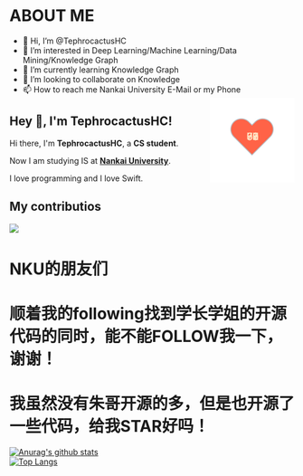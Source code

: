 # ABOUT ME
- 👋 Hi, I’m @TephrocactusHC
- 👀 I’m interested in Deep Learning/Machine Learning/Data Mining/Knowledge Graph
- 🌱 I’m currently learning Knowledge Graph
- 💞️ I’m looking to collaborate on Knowledge
- 📫 How to reach me Nankai University E-Mail or my Phone
<a href="https://github.com/L1cardo/iBeats"><img align="right" width="150px" src="https://raw.githubusercontent.com/L1cardo/iBeats/main/files/heart.svg"/></a>
## Hey 👋, I'm TephrocactusHC!

Hi there, I'm **TephrocactusHC**, a **CS student**.

Now I am studying IS at **[Nankai University](http://english.hust.edu.cn/)**.

I love programming and I love Swift.

## My contributios
![](https://raw.githubusercontent.com/TephrocactusHC/TephrocactusHC/main/assets/github-contribution-grid-snake.svg)
# NKU的朋友们
# 顺着我的following找到学长学姐的开源代码的同时，能不能FOLLOW我一下，谢谢！
# 我虽然没有朱哥开源的多，但是也开源了一些代码，给我STAR好吗！




[![Anurag's github stats](https://github-readme-stats.vercel.app/api?username=TephrocactusHC&theme=buefy&show_icons=true&layout=compact)](https://github.com/anuraghazra/github-readme-stats)
<br>
[![Top Langs](https://github-readme-stats.vercel.app/api/top-langs/?username=TephrocactusHC)](https://github.com/anuraghazra/github-readme-stats)


<!---
TephrocactusHC/TephrocactusHC is a ✨ special ✨ repository because its `README.md` (this file) appears on your GitHub profile.
You can click the Preview link to take a look at your changes.
--->
